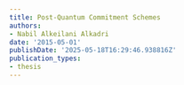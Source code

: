 ```yaml
---
title: Post-Quantum Commitment Schemes
authors:
- Nabil Alkeilani Alkadri
date: '2015-05-01'
publishDate: '2025-05-18T16:29:46.938816Z'
publication_types:
- thesis
---
```

